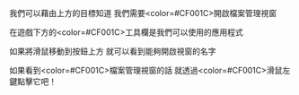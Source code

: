 我們可以藉由上方的目標知道
我們需要<color=#CF001C>開啟檔案管理視窗</color>

在遊戲下方的<color=#CF001C>工具欄</color>是我們可以使用的應用程式

如果將滑鼠移動到按鈕上方
就可以看到能夠開啟視窗的名字

如果看到<color=#CF001C>檔案管理視窗</color>的話
就透過<color=#CF001C>滑鼠左鍵</color>點擊它吧！